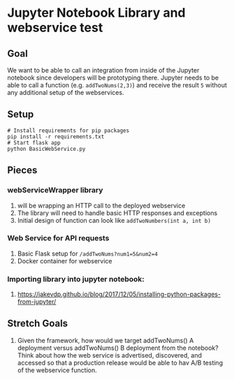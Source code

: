 # Jupyter Notebook Library and webservice test

## Goal
  We want to be able to call an integration from inside of the Jupyter notebook since 
  developers will be prototyping there. Jupyter needs to be able to call a function 
  (e.g. `addTwoNums(2,3)`) and receive the result `5` without any additional setup of the webservices. 

 ## Setup
 ```
 # Install requirements for pip packages
 pip install -r requirements.txt
 # Start flask app
 python BasicWebService.py

 ```
 
## Pieces
### webServiceWrapper library
  1. will be wrapping an HTTP call to the deployed webservice
  1. The library will need to handle basic HTTP responses and exceptions
  1. Initial design of function can look like `addTwoNumbers(int a, int b)`
    
### Web Service for API requests
  1. Basic Flask setup for `/addTwoNums?num1=5&num2=4`
  1. Docker container for webservice

### Importing library into jupyter notebook:
  1. https://jakevdp.github.io/blog/2017/12/05/installing-python-packages-from-jupyter/

## Stretch Goals
1. Given the framework, how would we target addTwoNums() A deployment versus addTwoNums() B deployment from the notebook? 
Think about how the web service is advertised, discovered, 
and accessed so that a production release would be able to hav A/B testing of the webservice function.
 
